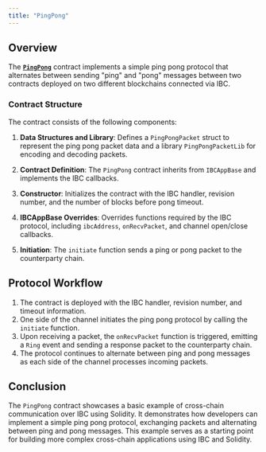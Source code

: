 ```yaml
---
title: "PingPong"
---
```


## Overview

The [**`PingPong`**](https://github.com/unionlabs/union/blob/52d586d250bab396f7a07b03bf77ffb2fb459365/evm/contracts/apps/ucs/00-pingpong/PingPong.sol) contract implements a simple ping pong protocol that alternates between sending "ping" and "pong" messages between two contracts deployed on two different blockchains connected via IBC.

### Contract Structure

The contract consists of the following components:

1. **Data Structures and Library**: Defines a `PingPongPacket` struct to represent the ping pong packet data and a library `PingPongPacketLib` for encoding and decoding packets.

2. **Contract Definition**: The `PingPong` contract inherits from `IBCAppBase` and implements the IBC callbacks.

3. **Constructor**: Initializes the contract with the IBC handler, revision number, and the number of blocks before pong timeout.

4. **IBCAppBase Overrides**: Overrides functions required by the IBC protocol, including `ibcAddress`, `onRecvPacket`, and channel open/close callbacks.

5. **Initiation**: The `initiate` function sends a ping or pong packet to the counterparty chain.

## Protocol Workflow

1. The contract is deployed with the IBC handler, revision number, and timeout information.
2. One side of the channel initiates the ping pong protocol by calling the `initiate` function.
3. Upon receiving a packet, the `onRecvPacket` function is triggered, emitting a `Ring` event and sending a response packet to the counterparty chain.
4. The protocol continues to alternate between ping and pong messages as each side of the channel processes incoming packets.

## Conclusion

The `PingPong` contract showcases a basic example of cross-chain communication over IBC using Solidity. It demonstrates how developers can implement a simple ping pong protocol, exchanging packets and alternating between ping and pong messages. This example serves as a starting point for building more complex cross-chain applications using IBC and Solidity.
